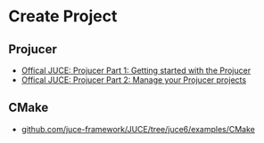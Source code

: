 # Create Project

## Projucer

- [Offical JUCE: Projucer Part 1: Getting started with the Projucer](https://docs.juce.com/master/tutorial_new_projucer_project.html)
- [Offical JUCE: Projucer Part 2: Manage your Projucer projects](https://docs.juce.com/master/tutorial_manage_projucer_project.html)

## CMake

- [github.com/juce-framework/JUCE/tree/juce6/examples/CMake](https://github.com/juce-framework/JUCE/tree/juce6/examples/CMake)
